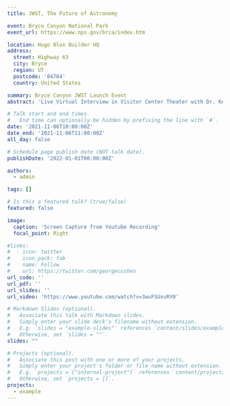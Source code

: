 ```yaml
---
title: JWST, The Future of Astronomy

event: Bryce Canyon National Park
event_url: https://www.nps.gov/brca/index.htm

location: Hugo Blox Builder HQ
address:
  street: Highway 63
  city: Bryce
  region: UT
  postcode: '84764'
  country: United States

summary: Bryce Canyon JWST Launch Event 
abstract: 'Live Virtual Interview in Visitor Center Theater with Dr. Kevin Hainline'

# Talk start and end times.
#   End time can optionally be hidden by prefixing the line with `#`.
date: '2021-11-06T10:00:00Z'
date_end: '2021-11-06T11:00:00Z'
all_day: false

# Schedule page publish date (NOT talk date).
publishDate: '2022-01-01T00:00:00Z'

authors:
  - admin

tags: []

# Is this a featured talk? (true/false)
featured: false

image:
  caption: 'Screen Capture from Youtube Recording'
  focal_point: Right

#links:
#  - icon: twitter
#    icon_pack: fab
#    name: Follow
#    url: https://twitter.com/georgecushen
url_code: ''
url_pdf: ''
url_slides: ''
url_video: 'https://www.youtube.com/watch?v=3wuFSUxvRY0'

# Markdown Slides (optional).
#   Associate this talk with Markdown slides.
#   Simply enter your slide deck's filename without extension.
#   E.g. `slides = "example-slides"` references `content/slides/example-slides.md`.
#   Otherwise, set `slides = ""`.
slides: ""

# Projects (optional).
#   Associate this post with one or more of your projects.
#   Simply enter your project's folder or file name without extension.
#   E.g. `projects = ["internal-project"]` references `content/project/deep-learning/index.md`.
#   Otherwise, set `projects = []`.
projects:
  - example
---
```


<!-- {{% callout note %}}
Click on the **Slides** button above to view the built-in slides feature.
{{% /callout %}}

Slides can be added in a few ways:

- **Create** slides using Hugo Blox Builder's [_Slides_](https://docs.hugoblox.com/reference/content-types/) feature and link using `slides` parameter in the front matter of the talk file
- **Upload** an existing slide deck to `static/` and link using `url_slides` parameter in the front matter of the talk file
- **Embed** your slides (e.g. Google Slides) or presentation video on this page using [shortcodes](https://docs.hugoblox.com/reference/markdown/).

Further event details, including [page elements](https://docs.hugoblox.com/reference/markdown/) such as image galleries, can be added to the body of this page. -->
